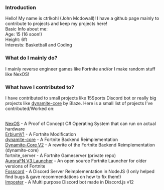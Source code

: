 ### Introduction
Hello! My name is ctrlkohl (John Mcdowall)! I have a github page mainly to contribute to projects and keep my projects here!<br>
Basic Info about me:<br>
Age: 15 (16 soon!)<br>
Height: 6ft<br>
Interests: Basketball and Coding<br>

### What do I mainly do?
I mainly reverse engineer games like Fortnite and/or I make random stuff like NexOS!

### What have I contributed to?
I have contributed to small projects like 15Sports Discord bot or really big projects like <a href="https://github.com/Trail-Blaze/dynamite-core">dynamite-core</a> by Blaze. Here is a small list of projects I've contributed/Worked on:<br><br>

<a href="https://github.com/NexOSDevs/Nex-Legacy">NexOS</a> - A Proof of Concept C# Operating System that can run on actual hardware<br>
<a href="https://github.com/ErbiumDev/ErbiumV1">ErbiumV1</a> - A Fortnite Modification<br>
<a href="https://github.com/Trail-Blaze/dynamite-core">dynamite-core</a> - A Fortnite Backend Reimplementation<br>
<a href="https://github.com/Trail-Blaze/Dynamite-Core-V2">Dynamite-Core V2</a> - A rewrite of the Fortnite Backend Reimplementation (dynamite-core)<br>
fortnite_server - A Fortnite Gameserver (private repo)<br>
<a href="https://github.com/Aurora-FN/Launcher">AuroraFN V3 Launcher</a> - An open source Fortnite Launcher for older versions of Fortnite<br>
<a href="https://fosscord.com/">Fosscord</a> - A Discord Server Reimplementation in NodeJS (I only helped find bugs & gave recommendations on how to fix them!)<br>
<a href="https://github.com/ctrlkohl/Imposter">Imposter</a> - A Multi purpose Discord bot made in Discord.js v12

<!--
**ctrlkohl/ctrlkohl** is a ✨ _special_ ✨ repository because its `README.md` (this file) appears on your GitHub profile.

Here are some ideas to get you started:

- 🔭 I’m currently working on ...
- 🌱 I’m currently learning ...
- 👯 I’m looking to collaborate on ...
- 🤔 I’m looking for help with ...
- 💬 Ask me about ...
- 📫 How to reach me: ...
- 😄 Pronouns: ...
- ⚡ Fun fact: ...
-->
